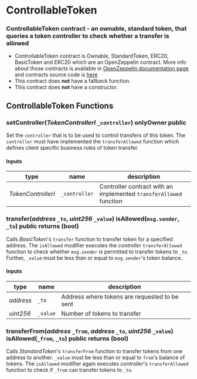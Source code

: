 # ControllableToken

### ControllableToken contract - an ownable, standard token, that queries a token controller to check whether a transfer is allowed 
 
- ControllableToken contract is Ownable, StandardToken, ERC20, BasicToken and ERC20 which are an OpenZeppelin contract. More info about those contracts is available in [OpenZeppelin documentation page](https://openzeppelin.org/api/docs/open-zeppelin.html) and contracts source code is [here](https://github.com/OpenZeppelin/zeppelin-solidity/tree/master/contracts/token/ERC20)
- This contract does **not** have a fallback function.
- This contract does **not** have a constructor.


## ControllableToken Functions

### setController(*TokenControllerI* `_controller`) onlyOwner public
Set the `controller` that is to be used to control transfers of this token. The `controller` must have implemented the `transferAllowed` function which defines client specific business rules of token transfer. 

#### Inputs

| type      | name     | description      |
| --------- | -------- | ---------------- |
| *TokenControllerI* | `_controller` | Controller contract with an implemented `transferAllowed` function |


### transfer(*address* `_to`, *uint256* `_value`) isAllowed(`msg.sender`, `_to`) public returns (bool)
Calls *BasicToken*'s `transfer` function to transfer token for a specified address. The `isAllowed` modifier executes the *controller* `transferAllowed` function to check whether `msg.sender` is permitted to transfer tokens to `_to`. Further, `_value` must be less than or equal to `msg.sender`'s token balance.

#### Inputs

| type      | name     | description      |
| --------- | -------- | ---------------- |
| *address* | `_to` | Address where tokens are requested to be sent |
| *uint256* | `_value` | Number of tokens to transfer |


### transferFrom(*address* `_from`, *address* `_to`, *uint256* `_value`) isAllowed(`_from`, `_to`) public returns (bool)
Calls *StandardToken*'s `transferFrom` function to transfer tokens from one address to another. `_value` must be less than or equal to `from`'s balance of tokens. The `isAllowed` modifier again executes *controller*'s `transferAllowed` function to check if `_from` can transfer tokens to `_to`.
